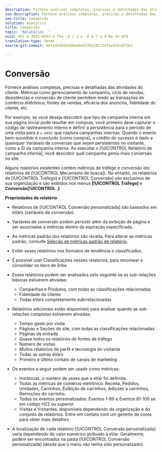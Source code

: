 ```yaml
---
description: Fornece análises completas, precisas e detalhadas das atividades do cliente. Métricas como gerenciamento de campanha, ciclo de vendas, desistências e conversão de cliente permitem medir as transações de comércio eletrônico, fontes de vendas, eficácia dos anúncios, fidelidade do cliente, etc.
seo-description: Fornece análises completas, precisas e detalhadas das atividades do cliente. Métricas como gerenciamento de campanha, ciclo de vendas, desistências e conversão de cliente permitem medir as transações de comércio eletrônico, fontes de vendas, eficácia dos anúncios, fidelidade do cliente, etc.
seo-title: Conversão
solution: Analytics
title: Conversão
topic: 'Relatórios  '
uuid: 457 d 3033-6562-4 fba -8 c 2 e -0 e 7 a 9 be 44 bfd
translation-type: tm+mt
source-git-commit: 86fe1b3650100a05e52fb2102134fee515c871b1

---
```



# Conversão

Fornece análises completas, precisas e detalhadas das atividades do cliente. Métricas como gerenciamento de campanha, ciclo de vendas, desistências e conversão de cliente permitem medir as transações de comércio eletrônico, fontes de vendas, eficácia dos anúncios, fidelidade do cliente, etc.

Por exemplo, se você deseja descobrir que tipo de campanha interna em sua página inicial pode resultar em compras, você primeiro deve capturar o código de rastreamento interno e definir a persistência para o período de uma visita para a *`s.eVar`* que captura campanhas internas. Quando o evento bem-sucedido é concluído (como compra), o crédito do sucesso é dado a quaisquer Variáveis de conversão que sejam persistentes no visitante, como a ID da campanha interna. Ao executar o [!UICONTROL Relatório de campanha interna], você descobrir qual campanha gerou mais conversão no site.

Alguns relatórios existentes contém métricas de tráfego e conversão (ex: relatórios de [!UICONTROL Mecanismo de busca]). No entanto, os relatórios de [!UICONTROL Tráfego] e [!UICONTROL Conversão] são exclusivos de sua organização e são exibidos nos menus **[!UICONTROL Tráfego]** e **Conversão[!UICONTROL .]**

**Propriedades de relatório**

* Relatórios de [!UICONTROL Conversão personalizada] são baseados em eVars (variáveis de conversão).
* Variáveis de conversão podem persistir além da exibição de página e ser associadas a métricas dentro da expiração especificada.
* As métricas padrão dos relatórios são receita. Para alterar as métricas padrão, consulte [Seleção de métricas padrão de relatório](https://marketing.adobe.com/resources/help/en_US/sc/user/index.html?f=t_metrics_set_default).
* Exibir esses relatórios nos formatos de tendência e classificados.
* É possível usar Classificações nesses relatórios, para renomear e consolidar os itens de linha.
* Esses relatórios podem ser analisados pelo seguinte se as sub-relações básicas estiverem ativadas:

   * Campanhas e Produtos, com todas as classificações relacionadas
   * Fidelidade do cliente
   * Todas eVars completamente subrrelacionadas

* Relatórios adicionais estão disponíveis para analisar quando as sub-relações completas estiverem ativadas:

   * Tempo gasto por visita
   * Páginas e Seções do site, com todas as classificações relacionadas
   * Páginas de entrada
   * Quase todos os relatórios de fontes de tráfego
   * Número de visitas
   * Muitos relatórios de perfil e tecnologia do visitante
   * Todas as outras eVars
   * Primeiro e último contato de canais de marketing

* Os eventos a seguir podem ser usado como métricas:

   * Instâncias, o número de vezes que a eVar foi definida.
   * Todas as métricas de comércio eletrônico: Receita, Pedidos, Unidades, Carrinhos, Exibição de carrinhos, Adições a carrinhos, Remoções do carrinho.
   * Todos os eventos personalizados: Eventos 1-80 e Eventos 81-100 se em código H22 ou superior
   * Visitas e Visitantes: disponíveis dependendo da organização e do conjunto de relatórios. Entre em contato com um gerente de conta para obter mais detalhes

* A localização de cada relatório [!UICONTROL Conversão personalizada] varia dependendo do valor numérico atribuído à eVar. Geralmente, podem ser encontrados na pasta [!UICONTROL Conversão personalizada] (desde que o menu não tenha sido personalizado).

